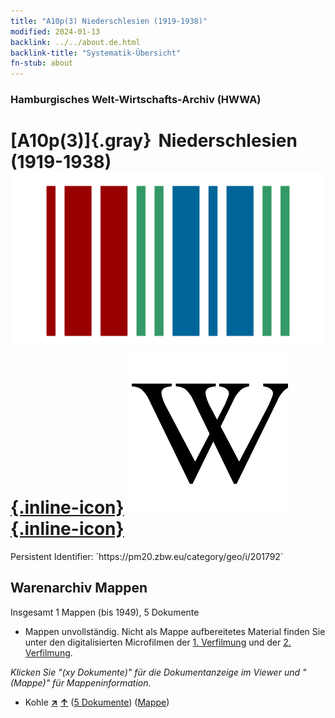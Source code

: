 ```yaml
---
title: "A10p(3) Niederschlesien (1919-1938)"
modified: 2024-01-13
backlink: ../../about.de.html
backlink-title: "Systematik-Übersicht"
fn-stub: about
---
```


### Hamburgisches Welt-Wirtschafts-Archiv (HWWA)

# [A10p(3)]{.gray}&#8201; Niederschlesien (1919-1938) &#160; [![Wikidata](/images/Wikidata-logo.svg "Wikidata"){.inline-icon}](http://www.wikidata.org/entity/Q700812) [![Wikipedia](/images/Wikipedia-W.svg "Wikipedia"){.inline-icon}](https://de.wikipedia.org/wiki/Provinz_Niederschlesien)

<div class="hint">Persistent Identifier: `https://pm20.zbw.eu/category/geo/i/201792`</div>







## Warenarchiv Mappen










Insgesamt 1 Mappen (bis 1949), 5 Dokumente
- Mappen unvollständig.  Nicht als Mappe aufbereitetes Material finden Sie
unter den digitalisierten Microfilmen der [1. Verfilmung](/film/h1_wa.de.html)
und der [2. Verfilmung](/film/h2_wa.de.html).

_Klicken Sie "(xy Dokumente)" für die Dokumentanzeige im Viewer und "(Mappe)" für Mappeninformation._



- Kohle [**&nearr;**](../../../ware/i/143120/about.de.html "Kohle (XXX in der ganzen Welt)") [**&uarr;**](../../../ware/about.de.html#PRB02.01 "Warensystematik") (<a href="https://pm20.zbw.eu/iiifview/folder/wa/143120,201792" title="über: Kohle : Niederschlesien (1919-1938)" target="_blank">5 Dokumente</a>) ([Mappe](../../../../folder/wa/1431xx/143120/2017xx/201792/about.de.html))




